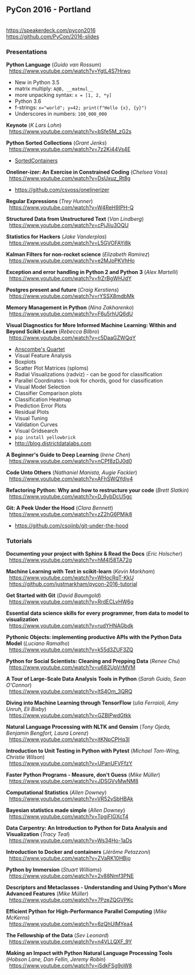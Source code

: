 ## PyCon 2016 - Portland

<br/>https://speakerdeck.com/pycon2016
<br/>https://github.com/PyCon/2016-slides

### Presentations

**Python Language** (_Guido van Rossum_)
<br/>&nbsp;&nbsp;https://www.youtube.com/watch?v=YgtL4S7Hrwo
 - New in Python 3.5
  - matrix multiply: `A@B, __matmul__`
  - more unpacking syntax: `x = [1, 2, *y]`
 - Python 3.6
  - f-strings: `x="world"; y=42; print(f"Hello {x}, {y}")`
  - Underscores in numbers: `100_000_000`

**Keynote** (_K Lars Lohn_)
<br/>&nbsp;&nbsp;https://www.youtube.com/watch?v=bSfe5M_zG2s

**Python Sorted Collections** (_Grant Jenks_)
<br/>&nbsp;&nbsp;https://www.youtube.com/watch?v=7z2Ki44Vs4E
 - [SortedContainers](https://pypi.python.org/pypi/sortedcontainers/1.5.2)

**Oneliner-izer: An Exercise in Constrained Coding** (_Chelsea Voss_)
<br/>&nbsp;&nbsp;https://www.youtube.com/watch?v=DsUxuz_Rt8g
 - https://github.com/csvoss/onelinerizer

**Regular Expressions** (_Trey Hunner_)
<br/>&nbsp;&nbsp;https://www.youtube.com/watch?v=W4ReH9IPH-Q

**Structured Data from Unstructured Text** (_Van Lindberg_)
<br/>&nbsp;&nbsp;https://www.youtube.com/watch?v=cPjJIiu3OQU

**Statistics for Hackers** (_Jake Vanderplas_)
<br/>&nbsp;&nbsp;https://www.youtube.com/watch?v=L5GVOFAYi8k

**Kalman Filters for non-rocket science** (_Elizabeth Ramirez_)
<br/>&nbsp;&nbsp;https://www.youtube.com/watch?v=e2MJoPKVhHo

**Exception and error handling in Python 2 and Python 3** (_Alex Martelli_)
<br/>&nbsp;&nbsp;https://www.youtube.com/watch?v=frZrBgWHJdY

**Postgres present and future** (_Craig Kerstiens_)
<br/>&nbsp;&nbsp;https://www.youtube.com/watch?v=rYSSX8mdbMk

**Memory Management in Python** (_Nina Zakharenko_)
<br/>&nbsp;&nbsp;https://www.youtube.com/watch?v=F6u5rhUQ6dU

**Visual Diagnostics for More Informed Machine Learning: Within and Beyond Scikit-Learn** (_Rebecca Bilbro_)
<br/>&nbsp;&nbsp;https://www.youtube.com/watch?v=c5DaaGZWQqY
 - [Anscombe's Quartet](https://en.wikipedia.org/wiki/Anscombe%27s_quartet)
 - Visual Feature Analysis
  - Boxplots
  - Scatter Plot Matrices (sploms)
  - Radial Visualizations (radviz) - can be good for classification
  - Parallel Coordinates - look for chords, good for classification
 - Visual Model Selection
  - Classifier Comparison plots
  - Classification Heatmap
  - Prediction Error Plots
  - Residual Plots
 - Visual Tuning
  - Validation Curves
  - Visual Gridsearch
 - `pip install yellowbrick`
 - http://blog.districtdatalabs.com

**A Beginner's Guide to Deep Learning** (_Irene Chen_)
<br/>&nbsp;&nbsp;https://www.youtube.com/watch?v=nCPf8zDJ0d0

**Code Unto Others** (_Nathaniel Manista, Augie Fackler_)
<br/>&nbsp;&nbsp;https://www.youtube.com/watch?v=AFhSWQYdjy4

**Refactoring Python: Why and how to restructure your code** (_Brett Slatkin_)
<br/>&nbsp;&nbsp;https://www.youtube.com/watch?v=D_6ybDcU5gc

**Git: A Peek Under the Hood** (_Clara Bennett_)
<br/>&nbsp;&nbsp;https://www.youtube.com/watch?v=zZ2hG6PMjk8
 - https://github.com/csojinb/git-under-the-hood

### Tutorials

**Documenting your project with Sphinx & Read the Docs** (_Eric Holscher_)
<br/>&nbsp;&nbsp;https://www.youtube.com/watch?v=hM4I58TA72g

**Machine Learning with Text in scikit-learn** (_Kevin Markham_)
<br/>&nbsp;&nbsp;https://www.youtube.com/watch?v=WHocRqT-KkU
<br/>&nbsp;&nbsp;https://github.com/justmarkham/pycon-2016-tutorial

**Get Started with Git** (_David Baumgold_)
<br/>&nbsp;&nbsp;https://www.youtube.com/watch?v=RrdECLvHW6g

**Essential data science skills for every programmer, from data to model to visualization**
<br/>&nbsp;&nbsp;https://www.youtube.com/watch?v=rudYHNAGbdk

**Pythonic Objects: implementing productive APIs with the Python Data Model** (_Luciano Ramalho_)
<br/>&nbsp;&nbsp;https://www.youtube.com/watch?v=k55d3ZUF3ZQ

**Python for Social Scientists: Cleaning and Prepping Data** (_Renee Chu_)
<br/>&nbsp;&nbsp;https://www.youtube.com/watch?v=u682UpVrMVM

**A Tour of Large-Scale Data Analysis Tools in Python** (_Sarah Guido, Sean O'Connor_)
<br/>&nbsp;&nbsp;https://www.youtube.com/watch?v=ltS4Om_3QRQ

**Diving into Machine Learning through TensorFlow** (_ulia Ferraioli, Amy Unruh, Eli Bixby_)
<br/>&nbsp;&nbsp;https://www.youtube.com/watch?v=GZBIPwdGtkk

**Natural Language Processing with NLTK and Gensim** (_Tony Ojeda, Benjamin Bengfort, Laura Lorenz_)
<br/>&nbsp;&nbsp;https://www.youtube.com/watch?v=itKNpCPHq3I

**Introduction to Unit Testing in Python with Pytest** (_Michael Tom-Wing, Christie Wilson_)
<br/>&nbsp;&nbsp;https://www.youtube.com/watch?v=UPanUFVFfzY

**Faster Python Programs - Measure, don't Guess** (_Mike Müller_)
<br/>&nbsp;&nbsp;https://www.youtube.com/watch?v=JDSGVvMwNM8

**Computational Statistics** (_Allen Downey_)
<br/>&nbsp;&nbsp;https://www.youtube.com/watch?v=VR52vSbHBAk

**Bayesian statistics made simple** (_Allen Downey_)
<br/>&nbsp;&nbsp;https://www.youtube.com/watch?v=TpgiFIGXcT4

**Data Carpentry: An Introduction to Python for Data Analysis and Visualization** (_Tracy Teal_)
<br/>&nbsp;&nbsp;https://www.youtube.com/watch?v=Ws34Ho-1aDs

**Introduction to Docker and containers** (_Jérôme Petazzoni_)
<br/>&nbsp;&nbsp;https://www.youtube.com/watch?v=ZVaRK10HBjo

**Python by Immersion** (_Stuart Williams_)
<br/>&nbsp;&nbsp;https://www.youtube.com/watch?v=2v88Nmf3PNE

**Descriptors and Metaclasses - Understanding and Using Python's More Advanced Features** (_Mike Müller_)
<br/>&nbsp;&nbsp;https://www.youtube.com/watch?v=7PzeZQGVPKc

**Efficient Python for High-Performance Parallel Computing** (_Mike McKerns_)
<br/>&nbsp;&nbsp;https://www.youtube.com/watch?v=6zQhUlMYea4

**The Fellowship of the Data** (_Sev Leonard_)
<br/>&nbsp;&nbsp;https://www.youtube.com/watch?v=n4VLLQXF_9Y

**Making an Impact with Python Natural Language Processing Tools** (_Hobson Lane, Dan Fellin, Jeremy Robin_)
<br/>&nbsp;&nbsp;https://www.youtube.com/watch?v=jSdkFSg9oW8
